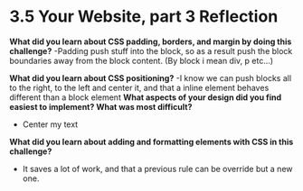 # 3.5 Your Website, part 3 Reflection

**What did you learn about CSS padding, borders, and margin by doing this challenge?**
-Padding push stuff into the block, so as a result push the block boundaries away from the block content. (By block i mean div, p etc...)

**What did you learn about CSS positioning?**
-I know we can push blocks all to the right, to the left and center it, and that a inline element behaves different than a block element
**What aspects of your design did you find easiest to implement? What was most difficult?**
- Center my text

**What did you learn about adding and formatting elements with CSS in this challenge?**
- It saves a lot of work, and that a previous rule can be override but a new one.